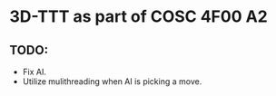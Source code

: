 # 3D-TTT as part of COSC 4F00 A2


## TODO:
- Fix AI.
- Utilize mulithreading when AI is picking a move.
